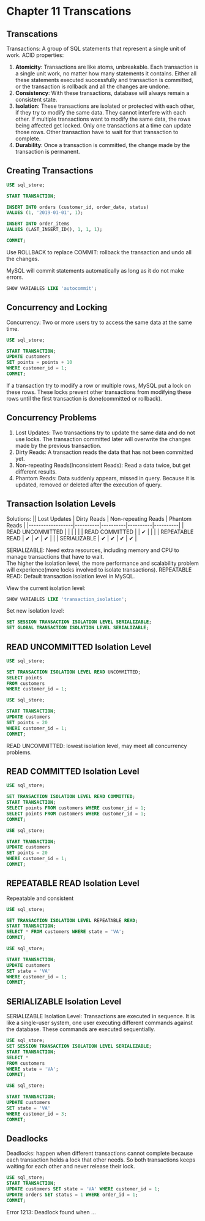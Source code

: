 # Chapter 11 Transcations

## Transcations
Transactions: A group of SQL statements that represent a single unit of work.
ACID properties:
1. **Atomicity**: Transactions are like atoms, unbreakable. Each transaction is a single unit work, no matter how many statements it contains. Either all these statements executed successfully and transaction is committed, or the transaction is rollback and all the changes are undone.
2. **Consistency**: With these transactions, database will always remain a consistent state.
3. **Isolation**: These transactions are isolated or protected with each other, if they try to modify the same data. They cannot interfere with each other. If multiple transactions want to modify the same data, the rows being affected get locked. Only one transactions at a time can update those rows. Other transaction have to wait for that transaction to complete.
4. **Durability**: Once a transaction is committed, the change made by the transaction is permanent.

## Creating Transactions
``` sql
USE sql_store;

START TRANSACTION;

INSERT INTO orders (customer_id, order_date, status)
VALUES (1, '2019-01-01', 1);

INSERT INTO order_items
VALUES (LAST_INSERT_ID(), 1, 1, 1);

COMMIT;
```
Use ROLLBACK to replace COMMIT: rollback the transaction and undo all the changes.

MySQL will commit statements automatically as long as it do not make errors.
``` sql
SHOW VARIABLES LIKE 'autocommit';
```

## Concurrency and Locking
Concurrency: Two or more users try to access the same data at the same time.
``` sql
USE sql_store;

START TRANSACTION;
UPDATE customers
SET points = points + 10
WHERE customer_id = 1;
COMMIT;
```
If a transaction try to modify a row or multiple rows, MySQL put a lock on these rows. These locks prevent other transactions from modifying these rows until the first transaction is done(committed or rollback).

## Concurrency Problems
1. Lost Updates: Two transactions try to update the same data and do not use locks. The transaction committed later will overwrite the changes made by the previous transaction.
2. Dirty Reads: A transaction reads the data that has not been committed yet. 
3. Non-repeating Reads(Inconsistent Reads): Read a data twice, but get different results.
4. Phantom Reads: Data suddenly appears, missed in query. Because it is updated, removed or deleted after the execution of query.

## Transaction Isolation Levels
Solutions:
|| Lost Updates | Dirty Reads | Non-repeating Reads | Phantom Reads |
|------------------|----------|----------|----------|----------|
| READ UNCOMMITTED |          |          |          |          |
| READ COMMITTED   |          | &#10004; |          |          |
| REPEATABLE READ  | &#10004; | &#10004; | &#10004; |          |
| SERIALIZABLE     | &#10004; | &#10004; | &#10004; | &#10004; |

SERIALIZABLE: Need extra resources, including memory and CPU to manage transactions that have to wait.  
The higher the isolation level, the more performance and scalability problem will experience(more locks involved to isolate transactions).
REPEATABLE READ: Default transaction isolation level in MySQL.

View the current isolation level:
``` sql
SHOW VARIABLES LIKE 'transaction_isolation';
```

Set new isolation level:
``` sql
SET SESSION TRANSACTION ISOLATION LEVEL SERIALIZABLE;
SET GLOBAL TRANSACTION ISOLATION LEVEL SERIALIZABLE;
```

## READ UNCOMMITTED Isolation Level
``` sql
USE sql_store;

SET TRANSACTION ISOLATION LEVEL READ UNCOMMITTED;
SELECT points
FROM customers
WHERE customer_id = 1;
```

``` sql
USE sql_store;

START TRANSACTION;
UPDATE customers
SET points = 20
WHERE customer_id = 1;
COMMIT;
```
READ UNCOMMITTED: lowest isolation level, may meet all concurrency problems.

## READ COMMITTED Isolation Level
``` sql
USE sql_store;

SET TRANSACTION ISOLATION LEVEL READ COMMITTED;
START TRANSACTION;
SELECT points FROM customers WHERE customer_id = 1;
SELECT points FROM customers WHERE customer_id = 1;
COMMIT;
```

``` sql
USE sql_store;

START TRANSACTION;
UPDATE customers
SET points = 20
WHERE customer_id = 1;
COMMIT;
```

## REPEATABLE READ Isolation Level
Repeatable and consistent
``` sql
USE sql_store;

SET TRANSACTION ISOLATION LEVEL REPEATABLE READ;
START TRANSACTION;
SELECT * FROM customers WHERE state = 'VA';
COMMIT;
```

``` sql
USE sql_store;

START TRANSACTION;
UPDATE customers
SET state = 'VA'
WHERE customer_id = 1;
COMMIT;
```

## SERIALIZABLE Isolation Level
SERIALIZABLE Isolation Level: Transactions are executed in sequence. It is like a single-user system, one user executing different commands against the database. These commands are executed sequentially.
``` sql
USE sql_store;
SET SESSION TRANSACTION ISOLATION LEVEL SERIALIZABLE;
START TRANSACTION;
SELECT *
FROM customers
WHERE state = 'VA';
COMMIT;
```

``` sql
USE sql_store;

START TRANSACTION;
UPDATE customers
SET state = 'VA'
WHERE customer_id = 3;
COMMIT;
```

## Deadlocks
Deadlocks: happen when different transactions cannot complete because each transaction holds a lock that other needs. So both transactions keeps waiting for each other and never release their lock.
``` sql
USE sql_store;
START TRANSACTION;
UPDATE customers SET state = 'VA' WHERE customer_id = 1;
UPDATE orders SET status = 1 WHERE order_id = 1;
COMMIT;
```
Error 1213: Deadlock found when ...
